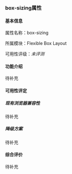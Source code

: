 ### box-sizing属性

#### 基本信息

属性名称：box-sizing

所属模块：Flexible Box Layout

可用性评级：*未评测*

#### 功能介绍

待补充

#### 可用性评定

##### 现有浏览器兼容性

待补充

##### 降级方案

待补充

#### 综合评价

待补充